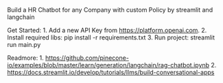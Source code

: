 Build a HR Chatbot for any Company with custom Policy by streamlit and langchain

Get Started: 
    1. Add a new API Key from https://platform.openai.com.
    2. Install required libs: pip install -r requirements.txt
    3. Run project: streamlit run main.py

Readmore: 
    1. https://github.com/pinecone-io/examples/blob/master/learn/generation/langchain/rag-chatbot.ipynb
    2. https://docs.streamlit.io/develop/tutorials/llms/build-conversational-apps